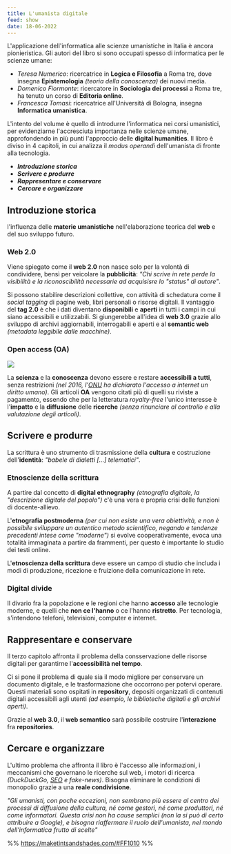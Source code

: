 ```yaml
---
title: L'umanista digitale
feed: show
date: 18-06-2022
---
```


L'applicazione dell'informatica alle scienze umanistiche in Italia è ancora pionieristica. Gli autori del libro si sono occupati spesso di informatica per le scienze umane:
* *Teresa Numerico*: ricercatrice in **Logica e Filosofia** a Roma tre, dove insegna **Epistemologia** _(teoria della conoscenza)_ dei nuovi media.
* *Domenico Fiormonte*: ricercatore in **Sociologia dei processi** a Roma tre, ha tenuto un corso di **Editoria online**.
* *Francesca Tomasi*: ricercatrice all'Università di Bologna, insegna **Informatica umanistica**.

L'intento del volume è quello di introdurre l'informatica nei corsi umanistici, per evidenziarne l'accresciuta importanza nelle scienze umane, approfondendo in più punti l'approccio delle **digital humanities**.
Il libro è diviso in 4 capitoli, in cui analizza il _modus operandi_ dell'umanista di fronte alla tecnologia.
* ***Introduzione storica***
* ***Scrivere e produrre***
* ***Rappresentare e conservare***
* ***Cercare e organizzare***

## Introduzione storica
l'influenza delle **materie umanistiche** nell'elaborazione teorica del **web** e del suo sviluppo futuro. 

### Web 2.0
Viene spiegato come il **web 2.0** non nasce solo per la volontà di condividere, bensì per veicolare la **pubblicità**: *"Chi scrive in rete perde la visibilità e la riconoscibilità necessarie ad acquisisre lo "status" di autore"*.

Si possono stabilire descrizioni collettive, con attività di schedatura come il *social tagging* di pagine web, libri personali o risorse digitali.
Il vantaggio del **tag 2.0** è che i dati diventano **disponibili** e **aperti** in tutti i campi in cui siano accessibili e utilizzabili. Si giungerebbe all'idea di **web 3.0** grazie allo sviluppo di archivi aggiornabili, interrogabili e aperti e al **semantic web** *(metadata leggibile dalle macchine)*.

### Open access (OA)

![](https://upload.wikimedia.org/wikipedia/commons/thumb/7/77/Open_Access_logo_PLoS_transparent.svg/110px-Open_Access_logo_PLoS_transparent.svg.png)

La **scienza** e la **conoscenza** devono essere e restare **accessibili a tutti**, senza restrizioni *(nel 2016, l'[ONU](ONU.md) ha dichiarato l'accesso a internet un diritto umano)*. Gli articoli **OA** vengono citati più di quelli su riviste a pagamento, essendo che per la letteratura *royalty-free* l'unico interesse è l'**impatto** e la **diffusione** delle **ricerche** *(senza rinunciare al controllo e alla valutazione degli articoli)*.

## Scrivere e produrre
La scrittura è uno strumento di trasmissione della **cultura** e costruzione dell'**identità**: *"babele di dialetti [...] telematici"*.

### Etnoscienze della scrittura
A partire dal concetto di **digital ethnography** *(etnografia digitale, la "descrizione digitale del popolo")* c'è una vera e propria crisi delle funzioni di docente-allievo.

L'**etnografia postmoderna** _(per cui non esiste una vera obiettività, e non è possibile sviluppare un autentico metodo scientifico, negando e tendenze precedenti intese come "moderne")_ si evolve cooperativamente, evoca una totalità immaginata a partire da frammenti, per questo è importante lo studio dei testi online.

L'**etnoscienza della scrittura** deve essere un campo di studio che includa i modi di produzione, ricezione e fruizione della comunicazione in rete.

### Digital divide
Il divario fra la popolazione e le regioni che hanno **accesso** alle tecnologie moderne, e quelli che **non ce l'hanno** o ce l'hanno **ristretto**. Per tecnologia, s'intendono telefoni, televisioni, computer e internet. 

## Rappresentare e conservare
Il terzo capitolo affronta il problema della consservazione delle risorse digitali per garantirne l'**accessibilità nel tempo**. 

Ci si pone il problema di quale sia il modo migliore per conservare un documento digitale, e le trasformazione che occorrono per potervi operare. Questi materiali sono ospitati in **repository**, depositi organizzati di contenuti digitali accessibili agli utenti *(ad esempio, le biblioteche digitali e gli archivi aperti)*. 

Grazie al **web 3.0**, il **web semantico** sarà possibile costruire l'**interazione** fra **repositories**. 

## Cercare e organizzare
L'ultimo problema che affronta il libro è l'accesso alle informazioni, i meccanismi che governano le ricerche sul web, i motori di ricerca *(DuckDuckGo, [SEO](SEO.md) e fake-news)*. Bisogna eliminare le condizioni di monopolio grazie a una **reale condivisione**. 

*"Gli umanisti, con poche eccezioni, non sembrano più essere al centro dei processi di diffusione della cultura, né come gestori, né come produttori, né come informatori. Questa crisi non ha cause semplici (non la si può di certo attribuire a Google), e bisogna riaffermare il ruolo dell'umanista, nel mondo dell'informatica frutto di scelte"*

%% https://maketintsandshades.com/#FF1010 %%